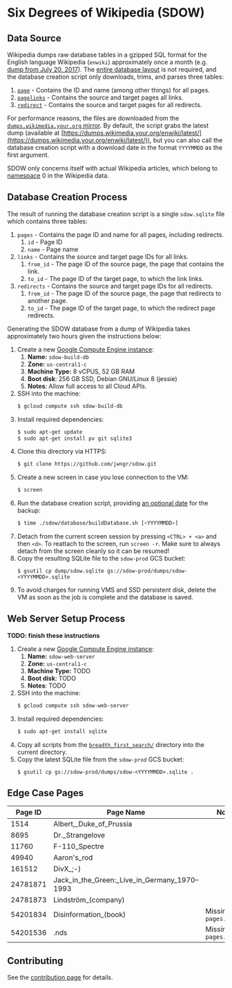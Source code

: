 # Six Degrees of Wikipedia (SDOW)

## Data Source

Wikipedia dumps raw database tables in a gzipped SQL format for the English language Wikipedia
(`enwiki`) approximately once a month (e.g.
[dump from July 20, 2017](https://dumps.wikimedia.your.org/enwiki/20170620/)). The
[entire database layout](https://www.mediawiki.org/wiki/Manual:Database_layout) is not required, and
the database creation script only downloads, trims, and parses three tables:

1. [`page`](https://www.mediawiki.org/wiki/Manual:Page_table) - Contains the ID and name (among
   other things) for all pages.
2. [`pagelinks`](https://www.mediawiki.org/wiki/Manual:Pagelinks_table) - Contains the source and
   target pages all links.
3. [`redirect`](https://www.mediawiki.org/wiki/Manual:Redirect_table) - Contains the source and
   target pages for all redirects.

For performance reasons, the files are downloaded from the
[`dumps.wikimedia.your.org` mirror](https://dumps.wikimedia.your.org/backup-index.html). By default,
the script grabs the latest dump (available at
[https://dumps.wikimedia.your.org/enwiki/latest/](https://dumps.wikimedia.your.org/enwiki/latest/)),
but you can also call the database creation script with a download date in the format `YYYYMMDD` as
the first argument.

SDOW only concerns itself with actual Wikipedia articles, which belong to
[namespace](https://en.wikipedia.org/wiki/Wikipedia:Namespace) 0 in the Wikipedia data.

## Database Creation Process

The result of running the database creation script is a single `sdow.sqlite` file which contains
three tables:

1. `pages` - Contains the page ID and name for all pages, including redirects.
   1. `id` - Page ID
   2. `name` - Page name
2. `links` - Contains the source and target page IDs for all links.
   1. `from_id` - The page ID of the source page, the page that contains the link.
   2. `to_id` - The page ID of the target page, to which the link links.
3. `redirects` - Contains the source and target page IDs for all redirects.
   1. `from_id` - The page ID of the source page, the page that redirects to another page.
   2. `to_id` - The page ID of the target page, to which the redirect page redirects.

Generating the SDOW database from a dump of Wikipedia takes approximately two hours given the
instructions below:

1. Create a new [Google Compute Engine instance](https://console.cloud.google.com/compute/instances?project=sdow-prod):
   1. **Name:** `sdow-build-db`
   1. **Zone:** `us-central1-c`
   1. **Machine Type:** 8 vCPUS, 52 GB RAM
   1. **Boot disk**: 256 GB SSD, Debian GNU/Linux 8 (jessie)
   1. **Notes**: Allow full access to all Cloud APIs.
1. SSH into the machine:
   ```bash
   $ gcloud compute ssh sdow-build-db
   ```
1. Install required dependencies:
   ```bash
   $ sudo apt-get update
   $ sudo apt-get install pv git sqlite3
   ```
1. Clone this directory via HTTPS:
   ```bash
   $ git clone https://github.com/jwngr/sdow.git
   ```
1. Create a new screen in case you lose connection to the VM:
   ```bash
   $ screen
   ```
1. Run the database creation script, providing [an optional date](https://dumps.wikimedia.your.org/enwiki/)
   for the backup:
   ```bash
   $ time ./sdow/database/buildDatabase.sh [<YYYYMMDD>]
   ```
1. Detach from the current screen session by pressing `<CTRL> + <a>` and then `<d>`. To reattach to
   the screen, run `screen -r`. Make sure to always detach from the screen cleanly so it can be
   resumed!
1. Copy the resulting SQLite file to the `sdow-prod` GCS bucket:
   ```
   $ gsutil cp dump/sdow.sqlite gs://sdow-prod/dumps/sdow-<YYYYMMDD>.sqlite
   ```
1. To avoid charges for running VMS and SSD persistent disk, delete the VM as soon as the job is
   complete and the database is saved.

## Web Server Setup Process

**TODO: finish these instructions**

1. Create a new [Google Compute Engine instance](https://console.cloud.google.com/compute/instances?project=sdow-prod):
   1. **Name:** `sdow-web-server`
   1. **Zone:** `us-central1-c`
   1. **Machine Type:** TODO
   1. **Boot disk**: TODO
   1. **Notes**: TODO
1. SSH into the machine:
   ```bash
   $ gcloud compute ssh sdow-web-server
   ```
1. Install required dependencies:
   ```bash
   $ sudo apt-get install sqlite
   ```
1. Copy all scripts from the [`breadth_first_search/`](./breadth_first_search) directory into the
   current directory.
1. Copy the latest SQLite file from the `sdow-prod` GCS bucket:
   ```
   $ gsutil cp gs://sdow-prod/dumps/sdow-<YYYYMMDD>.sqlite .
   ```

## Edge Case Pages

| Page ID  | Page Name                                     | Notes                     |
| -------- | --------------------------------------------- | ------------------------- |
| 1514     | Albert,\_Duke_of_Prussia                      |                           |
| 8695     | Dr.\_Strangelove                              |                           |
| 11760    | F-110_Spectre                                 |                           |
| 49940    | Aaron\'s_rod                                  |                           |
| 161512   | DivX\_;-)                                     |                           |
| 24781871 | Jack_in_the_Green:\_Live_in_Germany_1970–1993 |                           |
| 24781873 | Lindström\_(company)                          |                           |
| 54201834 | Disinformation\_(book)                        | Missing in `pages.txt.gz` |
| 54201536 | .nds                                          | Missing in `pages.txt.gz` |

## Contributing

See the [contribution page](./github/CONTRIBUTING.md) for details.
